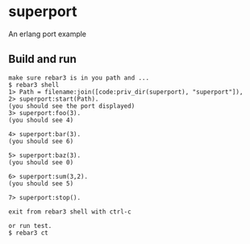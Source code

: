 superport
=====

An erlang port example

Build and run 
-------------
    make sure rebar3 is in you path and ...
    $ rebar3 shell
    1> Path = filename:join([code:priv_dir(superport), "superport"]),
    2> superport:start(Path).
    (you should see the port displayed)
    3> superport:foo(3).
    (you should see 4)
    
    4> superport:bar(3).
    (you should see 6)
    
    5> superport:baz(3).
    (you should see 0)
    
    6> superport:sum(3,2).
    (you should see 5)

    7> superport:stop().
    
    exit from rebar3 shell with ctrl-c
    
    or run test.
    $ rebar3 ct
